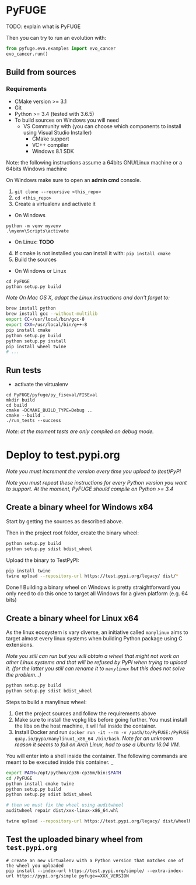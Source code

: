 # PyFUGE

TODO: explain what is PyFUGE

Then you can try to run an evolution with:

```python
from pyfuge.evo.examples import evo_cancer
evo_cancer.run()
```

## Build from sources

### Requirements

* CMake version >= 3.1
* Git
* Python >= 3.4 (tested with 3.6.5)
* To build sources on Windows you will need
  * VS Community with (you can choose which components to install using Visual Studio Installer)
    * CMake support
    * VC++ compiler
    * Windows 8.1 SDK

Note: the following instructions assume a 64bits GNU/Linux machine or a 64bits Windows machine

On Windows make sure to open an __admin cmd__ console.

1. `git clone --recursive <this_repo>`
2. `cd <this_repo>`
3. Create a virtualenv and activate it
  * On Windows
```
python -m venv myvenv
.\myenv\Scripts\activate
```
  * On Linux: __TODO__

4. If cmake is not installed you can install it with: `pip install cmake`
5. Build the sources
  * On Windows or Linux
```
cd PyFUGE
python setup.py build
```

_Note On Mac OS X, adapt the Linux instructions and don't forget to:_

```bash
brew install python
brew install gcc --without-multilib
export CC=/usr/local/bin/gcc-8
export CXX=/usr/local/bin/g++-8
pip install cmake
python setup.py build
python setup.py install
pip install wheel twine
# ...
```


## Run tests

* activate the virtualenv

```
cd PyFUGE/pyfuge/py_fiseval/FISEval
mkdir build
cd build
cmake -DCMAKE_BUILD_TYPE=Debug ..
cmake --build .
./run_tests --success
```

_Note: at the moment tests are only compiled on debug mode._

# Deploy to test.pypi.org

_Note you must increment the version every time you upload to (test)PyPI_

_Note you must repeat these instructions for every Python version you want to support. At the moment, PyFUGE should compile on Python >= 3.4_

## Create a binary wheel for Windows x64

Start by getting the sources as described above.

Then in the project root folder, create the binary wheel:

```bash
python setup.py build
python setup.py sdist bdist_wheel
```

Upload the binary to TestPyPI:

```bash
pip install twine
twine upload --repository-url https://test.pypi.org/legacy/ dist/*
```

Done ! Building a binary wheel on Windows is pretty straightforward you only need to do this once to target all Windows for a given platform (e.g. 64 bits)

## Create a binary wheel for Linux x64

As the linux ecosystem is vary diverse, an initiative called `manylinux` aims to target almost every linux systems when building Python package using C extensions.

_Note you still can run but you will obtain a wheel that might not work on other Linux systems and that will be refused by PyPI when trying to upload it. (for the latter you still can rename it to `manylinux` but this does not solve the problem...)_

```bash
python setup.py build
python setup.py sdist bdist_wheel
```

Steps to build a manylinux wheel:

1. Get the project sources and follow the requirements above
1. Make sure to install the vcpkg libs before going further. You must install the libs on the host machine, it will fail inside the container.
1. Install Docker and run `docker run -it --rm -v /path/to/PyFUGE:/PyFUGE quay.io/pypa/manylinux1_x86_64 /bin/bash`. _Note for an unknown reason it seems to fail on Arch Linux, had to use a Ubuntu 16.04 VM._

You will enter into a shell inside the container. The following commands are meant to be executed inside this container.
_
```bash
export PATH=/opt/python/cp36-cp36m/bin:$PATH
cd /PyFUGE
python install cmake twine
python setup.py build
python setup.py sdist bdist_wheel

# then we must fix the wheel using auditwheel
auditwheel repair dist/xxx-linux-x86_64.whl

twine upload --repository-url https://test.pypi.org/legacy/ dist/wheelhouse/*
```

## Test the uploaded binary wheel from `test.pypi.org`

```
# create an new virtualenv with a Python version that matches one of the wheel you uploaded
pip install --index-url https://test.pypi.org/simple/ --extra-index-url https://pypi.org/simple pyfuge==XXX_VERSION
```
